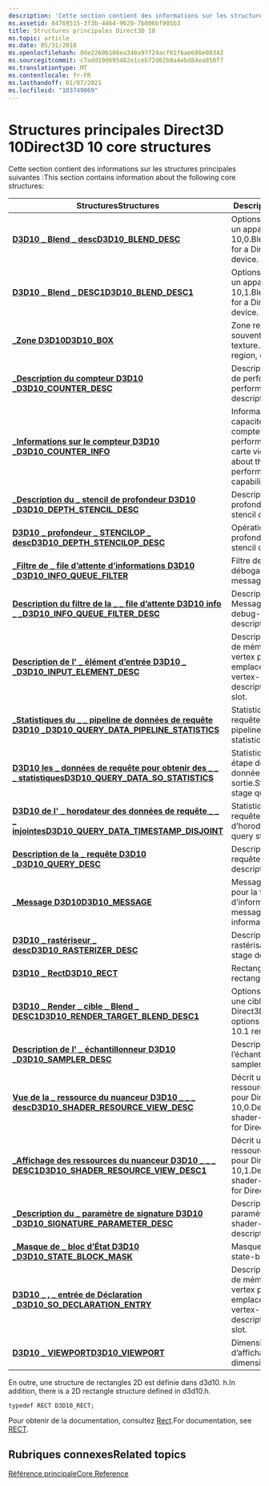```yaml
---
description: 'Cette section contient des informations sur les structures principales suivantes :'
ms.assetid: 84769515-3f3b-4464-9620-7b806bf905b3
title: Structures principales Direct3D 10
ms.topic: article
ms.date: 05/31/2018
ms.openlocfilehash: 8de2260b108ea340a97f24acf61f6ae686e00342
ms.sourcegitcommit: c7add10d695482e1ceb72d62b8a4ebd84ea050f7
ms.translationtype: MT
ms.contentlocale: fr-FR
ms.lasthandoff: 01/07/2021
ms.locfileid: "103749069"
---
```

# <a name="direct3d-10-core-structures"></a><span data-ttu-id="49c6b-103">Structures principales Direct3D 10</span><span class="sxs-lookup"><span data-stu-id="49c6b-103">Direct3D 10 core structures</span></span>

<span data-ttu-id="49c6b-104">Cette section contient des informations sur les structures principales suivantes :</span><span class="sxs-lookup"><span data-stu-id="49c6b-104">This section contains information about the following core structures:</span></span>



| <span data-ttu-id="49c6b-105">Structures</span><span class="sxs-lookup"><span data-stu-id="49c6b-105">Structures</span></span>                                                                               | <span data-ttu-id="49c6b-106">Description</span><span class="sxs-lookup"><span data-stu-id="49c6b-106">Description</span></span>                                                          |
|------------------------------------------------------------------------------------------|----------------------------------------------------------------------|
| [<span data-ttu-id="49c6b-107">**D3D10 \_ Blend \_ desc**</span><span class="sxs-lookup"><span data-stu-id="49c6b-107">**D3D10\_BLEND\_DESC**</span></span>](/windows/desktop/api/D3D10/ns-d3d10-d3d10_blend_desc)                                           | <span data-ttu-id="49c6b-108">Options de fusion pour un appareil Direct3D 10,0.</span><span class="sxs-lookup"><span data-stu-id="49c6b-108">Blending options for a Direct3D 10.0 device.</span></span>                         |
| [<span data-ttu-id="49c6b-109">**D3D10 \_ Blend \_ DESC1**</span><span class="sxs-lookup"><span data-stu-id="49c6b-109">**D3D10\_BLEND\_DESC1**</span></span>](/windows/desktop/api/D3D10_1/ns-d3d10_1-d3d10_blend_desc1)                                         | <span data-ttu-id="49c6b-110">Options de fusion pour un appareil Direct3D 10,1.</span><span class="sxs-lookup"><span data-stu-id="49c6b-110">Blending options for a Direct3D 10.1 device.</span></span>                         |
| [<span data-ttu-id="49c6b-111">**\_Zone D3D10**</span><span class="sxs-lookup"><span data-stu-id="49c6b-111">**D3D10\_BOX**</span></span>](/windows/desktop/api/D3D10/ns-d3d10-d3d10_box)                                                          | <span data-ttu-id="49c6b-112">Zone rectangulaire, souvent dans une texture.</span><span class="sxs-lookup"><span data-stu-id="49c6b-112">A rectangular region, often in a texture.</span></span>                            |
| [<span data-ttu-id="49c6b-113">**\_Description du compteur D3D10 \_**</span><span class="sxs-lookup"><span data-stu-id="49c6b-113">**D3D10\_COUNTER\_DESC**</span></span>](/windows/desktop/api/D3D10/ns-d3d10-d3d10_counter_desc)                                       | <span data-ttu-id="49c6b-114">Description du compteur de performances.</span><span class="sxs-lookup"><span data-stu-id="49c6b-114">A performance-counter description.</span></span>                                   |
| [<span data-ttu-id="49c6b-115">**\_Informations sur le compteur D3D10 \_**</span><span class="sxs-lookup"><span data-stu-id="49c6b-115">**D3D10\_COUNTER\_INFO**</span></span>](/windows/desktop/api/D3D10/ns-d3d10-d3d10_counter_info)                                       | <span data-ttu-id="49c6b-116">Informations sur les capacités des compteurs de performances de la carte vidéo.</span><span class="sxs-lookup"><span data-stu-id="49c6b-116">Information about the video card's performance counter capabilities.</span></span> |
| [<span data-ttu-id="49c6b-117">**\_Description du \_ stencil de profondeur D3D10 \_**</span><span class="sxs-lookup"><span data-stu-id="49c6b-117">**D3D10\_DEPTH\_STENCIL\_DESC**</span></span>](/windows/desktop/api/D3D10/ns-d3d10-d3d10_depth_stencil_desc)                          | <span data-ttu-id="49c6b-118">Description du stencil de profondeur.</span><span class="sxs-lookup"><span data-stu-id="49c6b-118">A depth-stencil description.</span></span>                                         |
| [<span data-ttu-id="49c6b-119">**D3D10 \_ profondeur \_ STENCILOP \_ desc**</span><span class="sxs-lookup"><span data-stu-id="49c6b-119">**D3D10\_DEPTH\_STENCILOP\_DESC**</span></span>](/windows/desktop/api/D3D10/ns-d3d10-d3d10_depth_stencilop_desc)                      | <span data-ttu-id="49c6b-120">Opération de stencil de profondeur.</span><span class="sxs-lookup"><span data-stu-id="49c6b-120">A depth-stencil operation.</span></span>                                           |
| [<span data-ttu-id="49c6b-121">**\_Filtre de \_ file d’attente d’informations D3D10 \_**</span><span class="sxs-lookup"><span data-stu-id="49c6b-121">**D3D10\_INFO\_QUEUE\_FILTER**</span></span>](/windows/desktop/api/d3d10sdklayers/ns-d3d10sdklayers-d3d10_info_queue_filter)                            | <span data-ttu-id="49c6b-122">Filtre de message de débogage.</span><span class="sxs-lookup"><span data-stu-id="49c6b-122">A debug-message filter.</span></span>                                              |
| [<span data-ttu-id="49c6b-123">**Description du filtre de la \_ \_ file d’attente D3D10 info \_ \_**</span><span class="sxs-lookup"><span data-stu-id="49c6b-123">**D3D10\_INFO\_QUEUE\_FILTER\_DESC**</span></span>](/windows/desktop/api/d3d10sdklayers/ns-d3d10sdklayers-d3d10_info_queue_filter_desc)                 | <span data-ttu-id="49c6b-124">Description Debug-Message-Filter.</span><span class="sxs-lookup"><span data-stu-id="49c6b-124">A debug-message-filter description.</span></span>                                  |
| [<span data-ttu-id="49c6b-125">**Description de l' \_ élément d’entrée D3D10 \_ \_**</span><span class="sxs-lookup"><span data-stu-id="49c6b-125">**D3D10\_INPUT\_ELEMENT\_DESC**</span></span>](/windows/desktop/api/D3D10/ns-d3d10-d3d10_input_element_desc)                          | <span data-ttu-id="49c6b-126">Description d’un élément de mémoire tampon de vertex pour un emplacement d’entrée.</span><span class="sxs-lookup"><span data-stu-id="49c6b-126">A vertex-buffer element description for an input slot.</span></span>               |
| [<span data-ttu-id="49c6b-127">**\_Statistiques du \_ \_ pipeline de données de requête D3D10 \_**</span><span class="sxs-lookup"><span data-stu-id="49c6b-127">**D3D10\_QUERY\_DATA\_PIPELINE\_STATISTICS**</span></span>](/windows/desktop/api/D3D10/ns-d3d10-d3d10_query_data_pipeline_statistics) | <span data-ttu-id="49c6b-128">Statistiques des requêtes de pipeline.</span><span class="sxs-lookup"><span data-stu-id="49c6b-128">Pipeline query statistics.</span></span>                                           |
| [<span data-ttu-id="49c6b-129">**D3D10 les \_ données de requête pour obtenir des \_ \_ \_ statistiques**</span><span class="sxs-lookup"><span data-stu-id="49c6b-129">**D3D10\_QUERY\_DATA\_SO\_STATISTICS**</span></span>](/windows/desktop/api/D3D10/ns-d3d10-d3d10_query_data_so_statistics)             | <span data-ttu-id="49c6b-130">Statistiques de requête étape de flux de données de sortie.</span><span class="sxs-lookup"><span data-stu-id="49c6b-130">Stream-output stage query statistics.</span></span>                                |
| [<span data-ttu-id="49c6b-131">**D3D10 de l' \_ horodateur des données de requête \_ \_ \_ injointes**</span><span class="sxs-lookup"><span data-stu-id="49c6b-131">**D3D10\_QUERY\_DATA\_TIMESTAMP\_DISJOINT**</span></span>](/windows/desktop/api/D3D10/ns-d3d10-d3d10_query_data_timestamp_disjoint)   | <span data-ttu-id="49c6b-132">Statistiques des requêtes d’horodatage.</span><span class="sxs-lookup"><span data-stu-id="49c6b-132">Timestamp query statistics.</span></span>                                          |
| [<span data-ttu-id="49c6b-133">**Description de la \_ requête D3D10 \_**</span><span class="sxs-lookup"><span data-stu-id="49c6b-133">**D3D10\_QUERY\_DESC**</span></span>](/windows/desktop/api/D3D10/ns-d3d10-d3d10_query_desc)                                           | <span data-ttu-id="49c6b-134">Description de la requête.</span><span class="sxs-lookup"><span data-stu-id="49c6b-134">A query description.</span></span>                                                 |
| [<span data-ttu-id="49c6b-135">**\_Message D3D10**</span><span class="sxs-lookup"><span data-stu-id="49c6b-135">**D3D10\_MESSAGE**</span></span>](/windows/desktop/api/d3d10sdklayers/ns-d3d10sdklayers-d3d10_message)                                                  | <span data-ttu-id="49c6b-136">Message de débogage pour la file d’attente d’informations.</span><span class="sxs-lookup"><span data-stu-id="49c6b-136">A debug message for the information queue.</span></span>                           |
| [<span data-ttu-id="49c6b-137">**D3D10 \_ rastériseur \_ desc**</span><span class="sxs-lookup"><span data-stu-id="49c6b-137">**D3D10\_RASTERIZER\_DESC**</span></span>](/windows/desktop/api/D3D10/ns-d3d10-d3d10_rasterizer_desc)                                 | <span data-ttu-id="49c6b-138">Description de l’étape de rastérisation.</span><span class="sxs-lookup"><span data-stu-id="49c6b-138">Rasterizer-stage description.</span></span>                                        |
| [<span data-ttu-id="49c6b-139">**D3D10 \_ Rect**</span><span class="sxs-lookup"><span data-stu-id="49c6b-139">**D3D10\_RECT**</span></span>](d3d10-rect.md)                                                        | <span data-ttu-id="49c6b-140">Rectangle 2D.</span><span class="sxs-lookup"><span data-stu-id="49c6b-140">A 2D rectangle.</span></span>                                                      |
| [<span data-ttu-id="49c6b-141">**D3D10 \_ Render \_ cible \_ Blend \_ DESC1**</span><span class="sxs-lookup"><span data-stu-id="49c6b-141">**D3D10\_RENDER\_TARGET\_BLEND\_DESC1**</span></span>](/windows/desktop/api/d3d10_1/ns-d3d10_1-d3d10_render_target_blend_desc1)           | <span data-ttu-id="49c6b-142">Options de fusion pour une cible de rendu Direct3D 10,1.</span><span class="sxs-lookup"><span data-stu-id="49c6b-142">Blending options for a Direct3D 10.1 render target.</span></span>                  |
| [<span data-ttu-id="49c6b-143">**Description de l' \_ échantillonneur D3D10 \_**</span><span class="sxs-lookup"><span data-stu-id="49c6b-143">**D3D10\_SAMPLER\_DESC**</span></span>](/windows/desktop/api/D3D10/ns-d3d10-d3d10_sampler_desc)                                       | <span data-ttu-id="49c6b-144">Description de l’échantillonneur.</span><span class="sxs-lookup"><span data-stu-id="49c6b-144">A sampler description.</span></span>                                               |
| [<span data-ttu-id="49c6b-145">**Vue de la \_ ressource du nuanceur D3D10 \_ \_ \_ desc**</span><span class="sxs-lookup"><span data-stu-id="49c6b-145">**D3D10\_SHADER\_RESOURCE\_VIEW\_DESC**</span></span>](/windows/desktop/api/d3d10/ns-d3d10-d3d10_shader_resource_view_desc)           | <span data-ttu-id="49c6b-146">Décrit un affichage des ressources de nuanceur pour Direct3D 10,0.</span><span class="sxs-lookup"><span data-stu-id="49c6b-146">Describes a shader-resource view for Direct3D 10.0.</span></span>                  |
| [<span data-ttu-id="49c6b-147">**\_Affichage des ressources du nuanceur D3D10 \_ \_ \_ DESC1**</span><span class="sxs-lookup"><span data-stu-id="49c6b-147">**D3D10\_SHADER\_RESOURCE\_VIEW\_DESC1**</span></span>](/windows/desktop/api/d3d10_1/ns-d3d10_1-d3d10_shader_resource_view_desc1)         | <span data-ttu-id="49c6b-148">Décrit un affichage des ressources de nuanceur pour Direct3D 10,1.</span><span class="sxs-lookup"><span data-stu-id="49c6b-148">Describes a shader-resource view for Direct3D 10.1.</span></span>                  |
| [<span data-ttu-id="49c6b-149">**\_Description du \_ paramètre de signature D3D10 \_**</span><span class="sxs-lookup"><span data-stu-id="49c6b-149">**D3D10\_SIGNATURE\_PARAMETER\_DESC**</span></span>](/windows/desktop/api/D3D10Shader/ns-d3d10shader-d3d10_signature_parameter_desc)              | <span data-ttu-id="49c6b-150">Description du paramètre Shader.</span><span class="sxs-lookup"><span data-stu-id="49c6b-150">A shader-parameter description.</span></span>                                      |
| [<span data-ttu-id="49c6b-151">**\_Masque de \_ bloc d’État D3D10 \_**</span><span class="sxs-lookup"><span data-stu-id="49c6b-151">**D3D10\_STATE\_BLOCK\_MASK**</span></span>](/windows/desktop/api/d3d10effect/ns-d3d10effect-d3d10_state_block_mask)                              | <span data-ttu-id="49c6b-152">Masque de bloc d’État.</span><span class="sxs-lookup"><span data-stu-id="49c6b-152">A state-block mask.</span></span>                                                  |
| [<span data-ttu-id="49c6b-153">**D3D10 \_ , \_ entrée de Déclaration \_**</span><span class="sxs-lookup"><span data-stu-id="49c6b-153">**D3D10\_SO\_DECLARATION\_ENTRY**</span></span>](/windows/desktop/api/D3D10/ns-d3d10-d3d10_so_declaration_entry)                      | <span data-ttu-id="49c6b-154">Description de l’élément de mémoire tampon de vertex pour un emplacement de sortie.</span><span class="sxs-lookup"><span data-stu-id="49c6b-154">A vertex-buffer element description for an output slot.</span></span>              |
| [<span data-ttu-id="49c6b-155">**D3D10 \_ VIEWPORT**</span><span class="sxs-lookup"><span data-stu-id="49c6b-155">**D3D10\_VIEWPORT**</span></span>](/windows/desktop/api/D3D10/ns-d3d10-d3d10_viewport)                                                | <span data-ttu-id="49c6b-156">Dimensions de la fenêtre d’affichage.</span><span class="sxs-lookup"><span data-stu-id="49c6b-156">Viewport dimensions.</span></span>                                                 |



 

<span data-ttu-id="49c6b-157">En outre, une structure de rectangles 2D est définie dans d3d10. h.</span><span class="sxs-lookup"><span data-stu-id="49c6b-157">In addition, there is a 2D rectangle structure defined in d3d10.h.</span></span>


```
typedef RECT D3D10_RECT;
```



<span data-ttu-id="49c6b-158">Pour obtenir de la documentation, consultez [Rect](/previous-versions//ms536136(v=vs.85)).</span><span class="sxs-lookup"><span data-stu-id="49c6b-158">For documentation, see [RECT](/previous-versions//ms536136(v=vs.85)).</span></span>

## <a name="related-topics"></a><span data-ttu-id="49c6b-159">Rubriques connexes</span><span class="sxs-lookup"><span data-stu-id="49c6b-159">Related topics</span></span>

<dl> <dt>

[<span data-ttu-id="49c6b-160">Référence principale</span><span class="sxs-lookup"><span data-stu-id="49c6b-160">Core Reference</span></span>](d3d10-graphics-reference-d3d10-core.md)
</dt> </dl>

 

 

